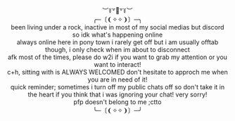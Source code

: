 
  
<div align="center">︶꒦꒷🍭꒷꒦︶
  
<div align="center">  ╭─〔❨✧✧❩〕─╮
<div align="center"> been living under a rock, inactive in most of my social medias but discord so idk what's happening online
<div align="center"> always online here in pony town i rarely get off but i am usually offtab though, i only check when im about to disconnect
<div align="center"> afk most of the times, please do w2i if you want to grab my attention or you want to interact!
<div align="center"> c+h, sitting with is ALWAYS WELCOMED don't hesitate to approch me when you are in need of it! 
<div align="center"> quick reminder; sometimes i turn off my public chats off so don't take it in the heart if you think that i was ignoring your chat! very sorry!
<div align="center"> pfp doesn't belong to me ;ctto
<div align="center">╰─〔❨✧✧❩〕─╯
